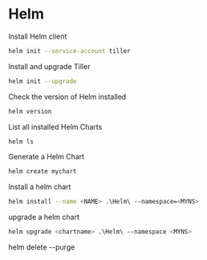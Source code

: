 # Helm

Install Helm client

```bash
helm init --service-account tiller
```

Install and upgrade Tiller

```bash
helm init --upgrade
```

Check the version of Helm installed

```bash
helm version
```

List all installed Helm Charts

```bash
helm ls
```

Generate a Helm Chart

```bash
helm create mychart
```

Install a helm chart

```bash
helm install --name <NAME> .\Helm\ --namespace=<MYNS>
```

upgrade a helm chart
```bash
helm upgrade <chartname> .\Helm\ --namespace <MYNS>
```

helm delete --purge